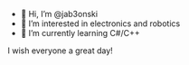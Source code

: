 - 👋 Hi, I’m @jab3onski
- 👀 I’m interested in electronics and robotics
- 🌱 I’m currently learning C#/C++

I wish everyone a great day!
